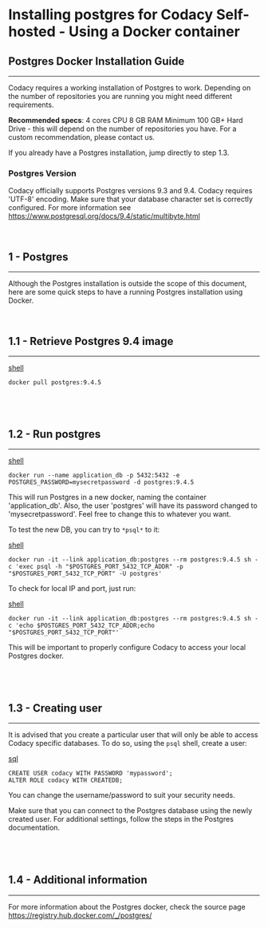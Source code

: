 # Installing postgres for Codacy Self-hosted - Using a Docker container

## Postgres Docker Installation Guide

------------------------------------------------------------------------

Codacy requires a working installation of Postgres to work. Depending on
the number of repositories you are running you might need different
requirements.

**Recommended specs**:
4 cores CPU
8 GB RAM
Minimum 100 GB+ Hard Drive - this will depend on the number of
repositories you have. For a custom recommendation, please contact us.

If you already have a Postgres installation, jump directly to step 1.3.

### <span class="ng-binding">Postgres Version</span>

Codacy officially supports Postgres versions 9.3 and 9.4. Codacy
requires 'UTF-8' encoding. Make sure that your database character set is
correctly configured. For more information see
<https://www.postgresql.org/docs/9.4/static/multibyte.html>

 

## 1 - Postgres

------------------------------------------------------------------------

Although the Postgres installation is outside the scope of this
document, here are some quick steps to have a running Postgres
installation using Docker. 

 

## 1.1 - Retrieve Postgres 9.4 image

------------------------------------------------------------------------

[<span
class="ng-scope ng-binding">shell</span>](https://docs.codacy.com/docs/postgres)

    docker pull postgres:9.4.5

##  

## 1.2 - Run postgres

------------------------------------------------------------------------

[<span
class="ng-scope ng-binding">shell</span>](https://docs.codacy.com/docs/postgres)

    docker run --name application_db -p 5432:5432 -e POSTGRES_PASSWORD=mysecretpassword -d postgres:9.4.5

This will run Postgres in a new docker, naming the container
'application\_db'. Also, the user 'postgres' will have its password
changed to 'mysecretpassword'. Feel free to change this to whatever you
want.

To test the new DB, you can try to `*psql*` to it:

[<span
class="ng-scope ng-binding">shell</span>](https://docs.codacy.com/docs/postgres)

    docker run -it --link application_db:postgres --rm postgres:9.4.5 sh -c 'exec psql -h "$POSTGRES_PORT_5432_TCP_ADDR" -p "$POSTGRES_PORT_5432_TCP_PORT" -U postgres'

To check for local IP and port, just run:

[<span
class="ng-scope ng-binding">shell</span>](https://docs.codacy.com/docs/postgres)

    docker run -it --link application_db:postgres --rm postgres:9.4.5 sh -c 'echo $POSTGRES_PORT_5432_TCP_ADDR;echo "$POSTGRES_PORT_5432_TCP_PORT"'

This will be important to properly configure Codacy to access your local
Postgres docker.

##  

## 1.3 - Creating user

------------------------------------------------------------------------

It is advised that you create a particular user that will only be able
to access Codacy specific databases. To do so, using the `psql` shell,
create a user:

[<span
class="ng-scope ng-binding">sql</span>](https://docs.codacy.com/docs/postgres)

    CREATE USER codacy WITH PASSWORD 'mypassword';
    ALTER ROLE codacy WITH CREATEDB;

You can change the username/password to suit your security needs.

Make sure that you can connect to the Postgres database using the newly
created user. For additional settings, follow the steps in the Postgres
documentation.

##  

## 1.4 - Additional information

------------------------------------------------------------------------

For more information about the Postgres docker, check the source page
<https://registry.hub.docker.com/_/postgres/>
